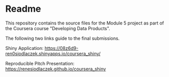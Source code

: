 # Readme

This repository contains the source files for the Module 5 project as part of the Coursera course "Developing Data Products".

The following two links guide to the final submissions.

Shiny Application: https://08z6d9-ren0siodlaczek.shinyapps.io/coursera_shiny/

Reproducible Pitch Presentation: https://renesiodlaczek.github.io/coursera_shiny


